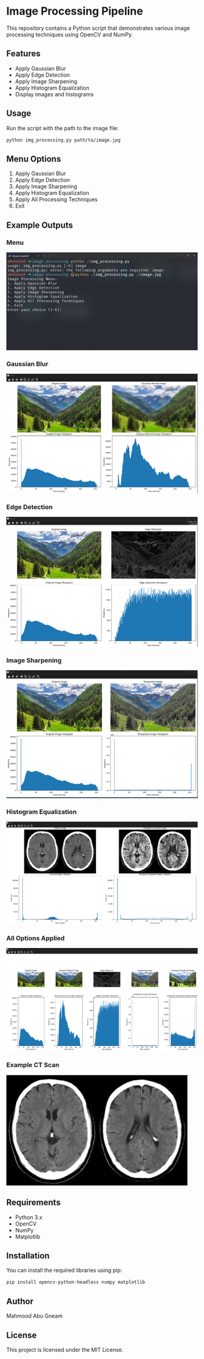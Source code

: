 
# Image Processing Pipeline

This repository contains a Python script that demonstrates various image processing techniques using OpenCV and NumPy.

## Features

- Apply Gaussian Blur
- Apply Edge Detection
- Apply Image Sharpening
- Apply Histogram Equalization
- Display images and histograms

## Usage

Run the script with the path to the image file:

```sh
python img_processing.py path/to/image.jpg
```

## Menu Options

1. Apply Gaussian Blur
2. Apply Edge Detection
3. Apply Image Sharpening
4. Apply Histogram Equalization
5. Apply All Processing Techniques
6. Exit

## Example Outputs

### Menu
![Terminal Menu](readme_assets/terminal_menu.png)

### Gaussian Blur
![Gaussian Blur](readme_assets/gaussian_blur.png)

### Edge Detection
![Edge Detection](readme_assets/edge_detection.png)

### Image Sharpening
![Image Sharpening](readme_assets/sharpened.png)

### Histogram Equalization
![Histogram Equalization](readme_assets/histogram.png)

### All Options Applied
![All Options](readme_assets/all_options.png)

### Example CT Scan
![CT Scan](readme_assets/ct_scan.jpg)

## Requirements

- Python 3.x
- OpenCV
- NumPy
- Matplotlib

## Installation

You can install the required libraries using pip:

```sh
pip install opencv-python-headless numpy matplotlib
```

## Author

Mahmood Abu Gneam

## License

This project is licensed under the MIT License.
